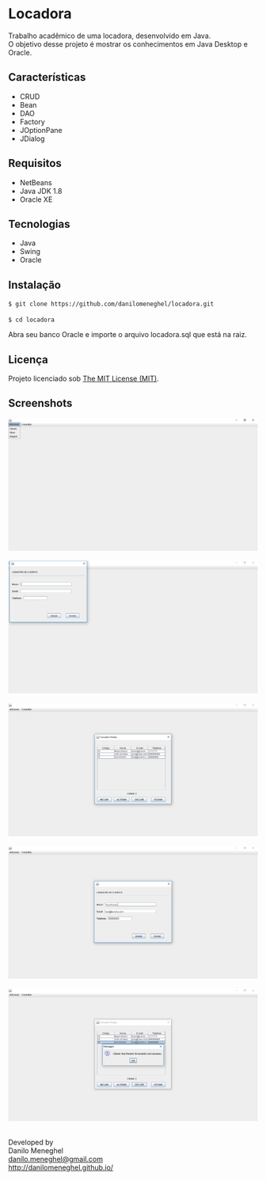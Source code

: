 # Locadora

Trabalho acadêmico de uma locadora, desenvolvido em Java.<br>
O objetivo desse projeto é mostrar os conhecimentos em Java Desktop e Oracle.

## Características

- CRUD
- Bean
- DAO
- Factory
- JOptionPane
- JDialog

## Requisitos

- NetBeans
- Java JDK 1.8
- Oracle XE

## Tecnologias

- Java
- Swing
- Oracle

## Instalação

```
$ git clone https://github.com/danilomeneghel/locadora.git

$ cd locadora

```

Abra seu banco Oracle e importe o arquivo locadora.sql que está na raiz.

## Licença

Projeto licenciado sob <a href="LICENSE">The MIT License (MIT)</a>.

## Screenshots

![Screenshots](screenshots/screenshot01.png)<br><br>
![Screenshots](screenshots/screenshot02.png)<br><br>
![Screenshots](screenshots/screenshot03.png)<br><br>
![Screenshots](screenshots/screenshot04.png)<br><br>
![Screenshots](screenshots/screenshot05.png)<br><br>


Developed by<br>
Danilo Meneghel<br>
danilo.meneghel@gmail.com<br>
http://danilomeneghel.github.io/<br>
